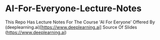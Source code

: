# AI-For-Everyone-Lecture-Notes
This Repo Has Lecture Notes For The Course 'AI For Eeryone' Offered By (deeplearning.ai)[https://www.deeplearning.ai]
Source Of Slides (https://www.deeplearning.ai)
